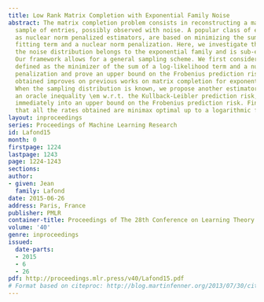 ```yaml
---
title: Low Rank Matrix Completion with Exponential Family Noise
abstract: The matrix completion problem consists in reconstructing a matrix from a
  sample of entries, possibly observed with noise. A popular class of estimator, known
  as nuclear norm penalized estimators, are based on minimizing the sum of a data
  fitting term and a nuclear norm penalization. Here, we investigate the case where
  the noise distribution belongs to the exponential family and is sub-exponential.
  Our framework allows for a general sampling scheme. We first consider an estimator
  defined as the minimizer of the sum of a log-likelihood term and a nuclear norm
  penalization and prove an upper bound on the Frobenius prediction risk. The rate
  obtained improves on previous works on matrix completion for exponential family.
  When the sampling distribution is known, we propose another estimator and prove
  an oracle inequality \em w.r.t. the Kullback-Leibler prediction risk, which translates
  immediately into an upper bound on the Frobenius prediction risk. Finally, we show
  that all the rates obtained are minimax optimal up to a logarithmic factor.
layout: inproceedings
series: Proceedings of Machine Learning Research
id: Lafond15
month: 0
firstpage: 1224
lastpage: 1243
page: 1224-1243
sections: 
author:
- given: Jean
  family: Lafond
date: 2015-06-26
address: Paris, France
publisher: PMLR
container-title: Proceedings of The 28th Conference on Learning Theory
volume: '40'
genre: inproceedings
issued:
  date-parts:
  - 2015
  - 6
  - 26
pdf: http://proceedings.mlr.press/v40/Lafond15.pdf
# Format based on citeproc: http://blog.martinfenner.org/2013/07/30/citeproc-yaml-for-bibliographies/
---
```

